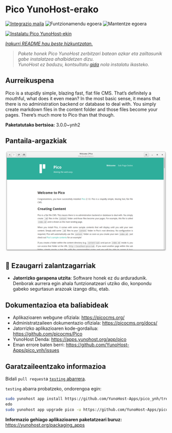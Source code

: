 <!--
Ohart ongi: README hau automatikoki sortu da <https://github.com/YunoHost/apps/tree/master/tools/readme_generator>ri esker
EZ editatu eskuz.
-->

# Pico YunoHost-erako

[![Integrazio maila](https://dash.yunohost.org/integration/pico.svg)](https://dash.yunohost.org/appci/app/pico) ![Funtzionamendu egoera](https://ci-apps.yunohost.org/ci/badges/pico.status.svg) ![Mantentze egoera](https://ci-apps.yunohost.org/ci/badges/pico.maintain.svg)

[![Instalatu Pico YunoHost-ekin](https://install-app.yunohost.org/install-with-yunohost.svg)](https://install-app.yunohost.org/?app=pico)

*[Irakurri README hau beste hizkuntzatan.](./ALL_README.md)*

> *Pakete honek Pico YunoHost zerbitzari batean azkar eta zailtasunik gabe instalatzea ahalbidetzen dizu.*  
> *YunoHost ez baduzu, kontsultatu [gida](https://yunohost.org/install) nola instalatu ikasteko.*

## Aurreikuspena

Pico is a stupidly simple, blazing fast, flat file CMS. That’s definitely a mouthful, what does it even mean? In the most basic sense, it means that there is no administration backend or database to deal with. You simply create markdown files in the content folder and those files become your pages. There’s much more to Pico than that though.

**Paketatutako bertsioa:** 3.0.0~ynh2

## Pantaila-argazkiak

![Pico(r)en pantaila-argazkia](./doc/screenshots/screenshot.png)

## :red_circle: Ezaugarri zalantzagarriak

- **Jatorrizko garapena utzita**: Software honek ez du arduradunik. Denborak aurrera egin ahala funtzionatzeari utziko dio, konpondu gabeko segurtasun arazoak izango ditu, etab.

## Dokumentazioa eta baliabideak

- Aplikazioaren webgune ofiziala: <https://picocms.org/>
- Administratzaileen dokumentazio ofiziala: <https://picocms.org/docs/>
- Jatorrizko aplikazioaren kode-gordailua: <https://github.com/picocms/Pico>
- YunoHost Denda: <https://apps.yunohost.org/app/pico>
- Eman errore baten berri: <https://github.com/YunoHost-Apps/pico_ynh/issues>

## Garatzaileentzako informazioa

Bidali `pull request`a [`testing` abarrera](https://github.com/YunoHost-Apps/pico_ynh/tree/testing).

`testing` abarra probatzeko, ondorengoa egin:

```bash
sudo yunohost app install https://github.com/YunoHost-Apps/pico_ynh/tree/testing --debug
edo
sudo yunohost app upgrade pico -u https://github.com/YunoHost-Apps/pico_ynh/tree/testing --debug
```

**Informazio gehiago aplikazioaren paketatzeari buruz:** <https://yunohost.org/packaging_apps>
